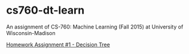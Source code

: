 # cs760-dt-learn

An assignment of CS-760: Machine Learning (Fall 2015) at University of Wisconsin-Madison

[Homework Assignment #1 - Decision Tree](https://www.biostat.wisc.edu/~craven/cs760/hw/hw1.html)
